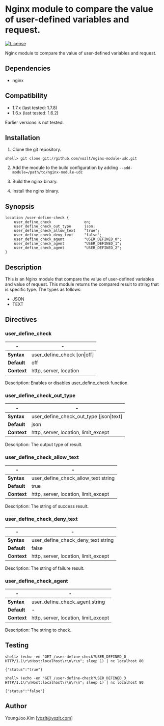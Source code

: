 Nginx module to compare the value of user-defined variables and request.
==========

[![License](http://img.shields.io/badge/license-BSD-brightgreen.svg)](https://github.com/vozlt/nginx-module-udc/blob/master/LICENSE)

Nginx module to compare the value of user-defined variables and request.

## Dependencies
* nginx

## Compatibility
* 1.7.x (last tested: 1.7.8)
* 1.6.x (last tested: 1.6.2)

Earlier versions is not tested.

## Installation

1. Clone the git repository.

  ```
  shell> git clone git://github.com/vozlt/nginx-module-udc.git
  ```

2. Add the module to the build configuration by adding 
  `--add-module=/path/to/nginx-module-udc`

3. Build the nginx binary.

4. Install the nginx binary.

## Synopsis

```Nginx
location /user-define-check {
    user_define_check               on;
    user_define_check_out_type      json;
    user_define_check_allow_text    "true";
    user_define_check_deny_text     "false";
    user_define_check_agent         "USER_DEFINED_0";
    user_define_check_agent         "USER_DEFINED_1";
    user_define_check_agent         "USER_DEFINED_2";
}
```

## Description
This is an Nginx module that compare the value of user-defined variables and value of request.
This module returns the compared result to string that is specific type.
The types as follows:
* JSON
* TEXT

## Directives

### user_define_check

| -                  | -                          |
| ------------------ | -------------------------- |
| **Syntax**         | user_define_check [on\|off] |
| **Default**        | off                        |
| **Context**        | http, server, location     |

Description: Enables or disables user_define_check function.

### user_define_check_out_type

| -                  | -                                      |
| ------------------ | -------------------------------------- |
| **Syntax**         | user_define_check_out_type [json\|text] |
| **Default**        | json                                   |
| **Context**        | http, server, location, limit_except   |

Description: The output type of result.

### user_define_check_allow_text

| -                  | -                                    |
| ------------------ | ------------------------------------ |
| **Syntax**         | user_define_check_allow_text string  |
| **Default**        | true                                 |
| **Context**        | http, server, location, limit_except |

Description: The string of success result.

### user_define_check_deny_text

| -                  | -                                    |
| ------------------ | ------------------------------------ |
| **Syntax**         | user_define_check_deny_text string   |
| **Default**        | false                                |
| **Context**        | http, server, location, limit_except |

Description: The string of failure result.

### user_define_check_agent

| -                  | -                                    |
| ------------------ | ------------------------------------ |
| **Syntax**         | user_define_check_agent string       |
| **Default**        | -                                    |
| **Context**        | http, server, location, limit_except |

Description: The string to check.

## Testing

```
shell> (echo -en "GET /user-define-check?USER_DEFINED_0 HTTP/1.1\r\nHost:localhost\r\n\r\n"; sleep 1) | nc localhost 80
```
```
{"status":"true"}
```

```
shell> (echo -en "GET /user-define-check?USER_DEFINED_3 HTTP/1.1\r\nHost:localhost\r\n\r\n"; sleep 1) | nc localhost 80
```
```
{"status":"false"}
```

## Author
YoungJoo.Kim [<vozlt@vozlt.com>]
